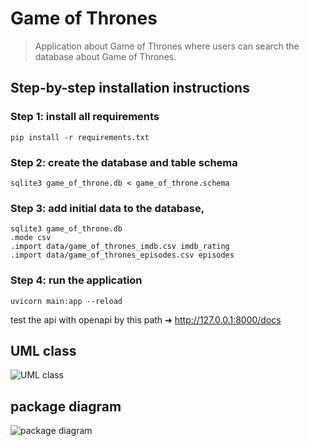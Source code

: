 # Game of Thrones

> Application about Game of Thrones where users can search the database about Game of Thrones.

## Step-by-step installation instructions

### Step 1: install all requirements
```
pip install -r requirements.txt
```

### Step 2: create the database and table schema

```
sqlite3 game_of_throne.db < game_of_throne.schema
```

### Step 3: add initial data to the database,

```
sqlite3 game_of_throne.db
.mode csv
.import data/game_of_thrones_imdb.csv imdb_rating
.import data/game_of_thrones_episodes.csv episodes
```

### Step 4: run the application

```
uvicorn main:app --reload
```

test the api with openapi by this path ➜ http://127.0.0.1:8000/docs

## UML class
![UML class](https://www.img.in.th/images/e652f6df8f184fc1bd4e31c588cefa11.png)

## package diagram
![package diagram](https://www.img.in.th/images/50d0e81d30a7e4e701b09e7e6ebd30b5.png)
